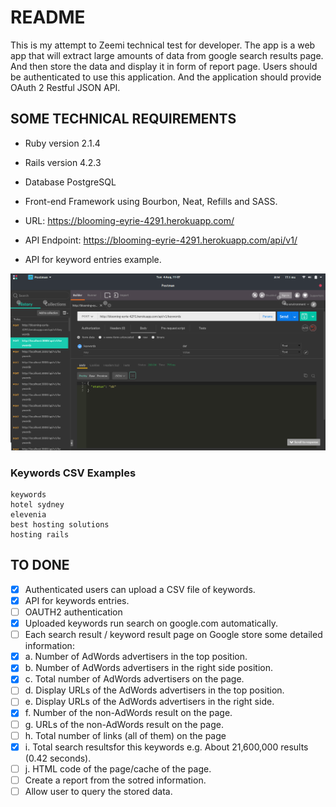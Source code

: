 # README

This is my attempt to Zeemi technical test for developer. The app is a web app that
will extract large amounts of data from google search results page. And then
store the data and display it in form of report page.
Users should be authenticated to use this application.
And the application should provide OAuth 2 Restful JSON API.

## SOME TECHNICAL REQUIREMENTS

* Ruby version 2.1.4

* Rails version 4.2.3

* Database PostgreSQL

* Front-end Framework using Bourbon, Neat, Refills and SASS.

* URL: https://blooming-eyrie-4291.herokuapp.com/
* API Endpoint: https://blooming-eyrie-4291.herokuapp.com/api/v1/
* API for keyword entries example.

![API](post.png)

### Keywords CSV Examples

```
keywords
hotel sydney
elevenia
best hosting solutions
hosting rails
```


## TO DONE

- [x] Authenticated users can upload a CSV file of keywords.
- [x] API for keywords entries.
- [ ] OAUTH2 authentication
- [X] Uploaded keywords run search on google.com automatically.
- [ ] Each search result / keyword result page on Google store some detailed information:
- [X] a. Number of AdWords advertisers in the top position.
- [X] b. Number of AdWords advertisers in the right side position.
- [X] c. Total number of AdWords advertisers on the page.
- [ ] d. Display URLs of the AdWords advertisers in the top position.
- [ ] e. Display URLs of the AdWords advertisers in the right side.
- [X] f. Number of the non-AdWords result on the page.
- [ ] g. URLs of the non-AdWords result on the page.
- [ ] h. Total number of links (all of them) on the page
- [X] i. Total search resultsfor this keywords e.g. About 21,600,000 results (0.42 seconds).
- [ ] j. HTML code of the page/cache of the page.
- [ ] Create a report from the sotred information.
- [ ] Allow user to query the stored data.

